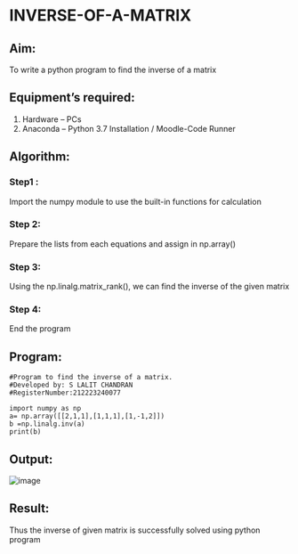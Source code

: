 # INVERSE-OF-A-MATRIX
## Aim:
To write a python program to find the inverse of a matrix
## Equipment’s required:
1. 	Hardware – PCs
2. 	Anaconda – Python 3.7 Installation / Moodle-Code Runner
## Algorithm:
### Step1 : 
Import the numpy module to use the built-in functions for calculation

### Step 2: 
Prepare the lists from each equations and assign in np.array()

### Step 3: 
Using the np.linalg.matrix_rank(), we can find the inverse of the given matrix

### Step 4: 
End the program

## Program:
```
#Program to find the inverse of a matrix.
#Developed by: S LALIT CHANDRAN
#RegisterNumber:212223240077

import numpy as np
a= np.array([[2,1,1],[1,1,1],[1,-1,2]])
b =np.linalg.inv(a)
print(b)
```
## Output:
![image](https://github.com/lalitchandran/INVERSE-OF-A-MATRIX/assets/137707725/2f9a4322-1746-4a91-a07b-fc0654781f18)

## Result:
Thus the inverse of given matrix is successfully solved using python program

